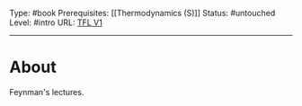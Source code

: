 Type: #book
Prerequisites: [[Thermodynamics (S)]]
Status: #untouched 
Level: #intro 
URL: [TFL V1](https://www.feynmanlectures.caltech.edu/I_toc.html)

----
# About

Feynman's lectures.